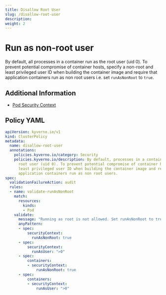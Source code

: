 ```yaml
---
title: Disallow Root User
slug: /disallow-root-user
description: 
weight: 2
---
```


# Run as non-root user

By default, all processes in a container run as the root user (uid 0). To prevent potential compromise of container hosts, specify a non-root and least privileged user ID when building the container image and require that application containers run as non root users i.e. set `runAsNonRoot` to `true`.

## Additional Information

* [Pod Security Context](https://kubernetes.io/docs/tasks/configure-pod-container/security-context/)

## Policy YAML 

````yaml
apiVersion: kyverno.io/v1
kind: ClusterPolicy
metadata:
  name: disallow-root-user
  annotations:
    policies.kyverno.io/category: Security
    policies.kyverno.io/description: By default, processes in a container run as a 
      root user (uid 0). To prevent potential compromise of container hosts, specify a 
      least privileged user ID when building the container image and require that 
      application containers run as non root users.
spec:
  validationFailureAction: audit
  rules:
  - name: validate-runAsNonRoot
    match:
      resources:
        kinds:
        - Pod
    validate:
      message: "Running as root is not allowed. Set runAsNonRoot to true, or use runAsUser"
      anyPattern:
      - spec:
          securityContext:
            runAsNonRoot: true
      - spec:
          securityContext:
            runAsUser: ">0"
      - spec:
          containers:
          - securityContext:
              runAsNonRoot: true
      - spec:
          containers:
          - securityContext:
              runAsUser: ">0"
````
